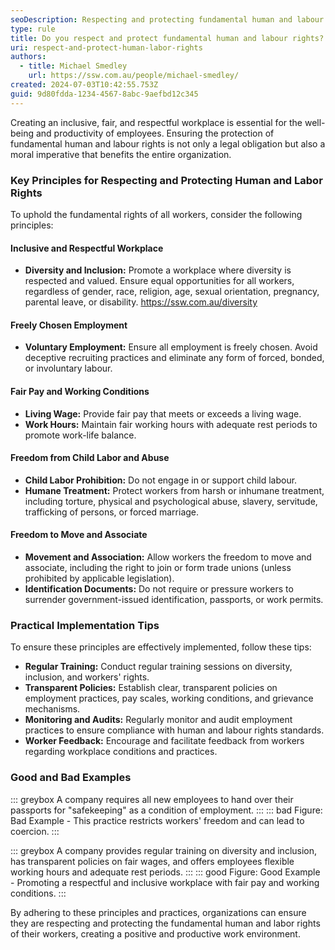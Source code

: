 ```yaml
---
seoDescription: Respecting and protecting fundamental human and labour rights for workers.
type: rule
title: Do you respect and protect fundamental human and labour rights?
uri: respect-and-protect-human-labor-rights
authors:
  - title: Michael Smedley
    url: https://ssw.com.au/people/michael-smedley/
created: 2024-07-03T10:42:55.753Z
guid: 9d80fdda-1234-4567-8abc-9aefbd12c345
---
```


Creating an inclusive, fair, and respectful workplace is essential for the well-being and productivity of employees. Ensuring the protection of fundamental human and labour rights is not only a legal obligation but also a moral imperative that benefits the entire organization.

<!--endintro-->

### Key Principles for Respecting and Protecting Human and Labor Rights

To uphold the fundamental rights of all workers, consider the following principles:

#### Inclusive and Respectful Workplace

* **Diversity and Inclusion:** Promote a workplace where diversity is respected and valued. Ensure equal opportunities for all workers, regardless of gender, race, religion, age, sexual orientation, pregnancy, parental leave, or disability. <https://ssw.com.au/diversity>

#### Freely Chosen Employment

* **Voluntary Employment:** Ensure all employment is freely chosen. Avoid deceptive recruiting practices and eliminate any form of forced, bonded, or involuntary labour.

#### Fair Pay and Working Conditions

* **Living Wage:** Provide fair pay that meets or exceeds a living wage.
* **Work Hours:** Maintain fair working hours with adequate rest periods to promote work-life balance.

#### Freedom from Child Labor and Abuse

* **Child Labor Prohibition:** Do not engage in or support child labour.
* **Humane Treatment:** Protect workers from harsh or inhumane treatment, including torture, physical and psychological abuse, slavery, servitude, trafficking of persons, or forced marriage.

#### Freedom to Move and Associate

* **Movement and Association:** Allow workers the freedom to move and associate, including the right to join or form trade unions (unless prohibited by applicable legislation).
* **Identification Documents:** Do not require or pressure workers to surrender government-issued identification, passports, or work permits.

### Practical Implementation Tips

To ensure these principles are effectively implemented, follow these tips:

* **Regular Training:** Conduct regular training sessions on diversity, inclusion, and workers' rights.
* **Transparent Policies:** Establish clear, transparent policies on employment practices, pay scales, working conditions, and grievance mechanisms.
* **Monitoring and Audits:** Regularly monitor and audit employment practices to ensure compliance with human and labour rights standards.
* **Worker Feedback:** Encourage and facilitate feedback from workers regarding workplace conditions and practices.

### Good and Bad Examples

::: greybox
A company requires all new employees to hand over their passports for "safekeeping" as a condition of employment.
:::
::: bad
Figure: Bad Example - This practice restricts workers' freedom and can lead to coercion.
:::

::: greybox
A company provides regular training on diversity and inclusion, has transparent policies on fair wages, and offers employees flexible working hours and adequate rest periods.
:::
::: good
Figure: Good Example - Promoting a respectful and inclusive workplace with fair pay and working conditions.
:::

By adhering to these principles and practices, organizations can ensure they are respecting and protecting the fundamental human and labor rights of their workers, creating a positive and productive work environment.
